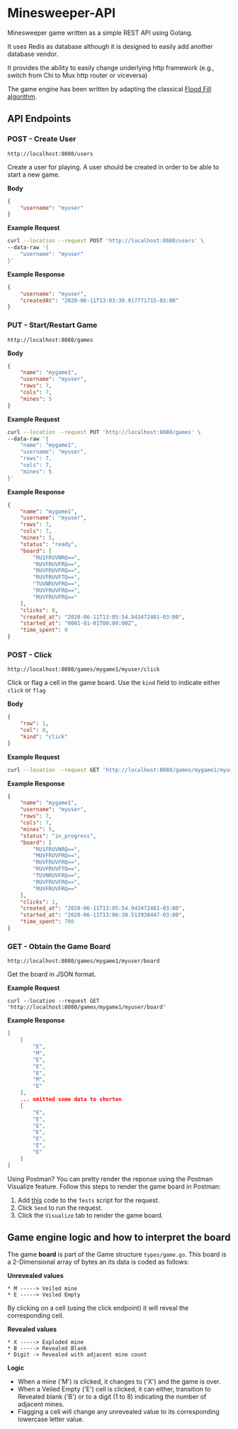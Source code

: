 
# Minesweeper-API
Minesweeper game written as a simple REST API using Golang.

It uses Redis as database although it is designed to easily add another database vendor.

It provides the ability to easily change underlying http framework (e.g., switch from Chi to Mux http router or viceversa)

The game engine has been written by adapting the classical [Flood Fill algorithm](https://en.wikipedia.org/wiki/Flood_fill).

## API Endpoints

### POST - Create User
```
http://localhost:8080/users
```
Create a user for playing. A user should be created in order to be able to start a new game.

**Body**
```json
{
	"username": "myuser"
}
```
**Example Request**
```bash
curl --location --request POST 'http://localhost:8080/users' \
--data-raw '{
	"username": "myuser"
}'
```
**Example Response**
```json
{
    "username": "myuser",
    "createdAt": "2020-06-11T13:03:30.917771715-03:00"
}
```
### PUT - Start/Restart Game
```
http://localhost:8080/games
```
**Body**
```json
{
	"name": "mygame1",
	"username": "myuser",
	"rows": 7,
	"cols": 7,
	"mines": 5
}
```
**Example Request**
```bash
curl --location --request PUT 'http://localhost:8080/games' \
--data-raw '{
	"name": "mygame1",
	"username": "myuser",
	"rows": 7,
	"cols": 7,
	"mines": 5
}'
```
**Example Response**
```json
{
    "name": "mygame1",
    "username": "myuser",
    "rows": 7,
    "cols": 7,
    "mines": 5,
    "status": "ready",
    "board": [
        "RU1FRUVNRQ==",
        "RUVFRUVFRQ==",
        "RUVFRUVFRQ==",
        "RUVFRUVFTQ==",
        "TUVNRUVFRQ==",
        "RUVFRUVFRQ==",
        "RUVFRUVFRQ=="
    ],
    "clicks": 0,
    "created_at": "2020-06-11T13:05:54.943472481-03:00",
    "started_at": "0001-01-01T00:00:00Z",
    "time_spent": 0
}
```
### POST - Click
```
http://localhost:8080/games/mygame1/myuser/click
```
Click or flag a cell in the game board. Use the `kind` field to indicate either `click` or `flag`

**Body**
```json
{
	"row": 1,
	"col": 0,
	"kind": "click"
}
```
**Example Request**
```bash
curl --location --request GET 'http://localhost:8080/games/mygame1/myuser/board'
```
**Example Response**
```json
{
    "name": "mygame1",
    "username": "myuser",
    "rows": 7,
    "cols": 7,
    "mines": 5,
    "status": "in_progress",
    "board": [
        "RU1FRUVNRQ==",
        "MUVFRUVFRQ==",
        "RUVFRUVFRQ==",
        "RUVFRUVFTQ==",
        "TUVNRUVFRQ==",
        "RUVFRUVFRQ==",
        "RUVFRUVFRQ=="
    ],
    "clicks": 1,
    "created_at": "2020-06-11T13:05:54.943472481-03:00",
    "started_at": "2020-06-11T13:06:30.513938447-03:00",
    "time_spent": 700
}
```
### GET - Obtain the Game Board
```
http://localhost:8080/games/mygame1/myuser/board
```
Get the board in JSON format.

**Example Request**
```
curl --location --request GET 'http://localhost:8080/games/mygame1/myuser/board'
```

**Example Response**
```json
[
    [
        "E",
        "M",
        "E",
        "E",
        "E",
        "M",
        "E"
    ],
	... omitted some data to shorten
    [
        "E",
        "E",
        "E",
        "E",
        "E",
        "E",
        "E"
    ]
]
```
Using Postman? You can pretty render the reponse using the Postman Visualize feature. 
Follow this steps to render the game board in Postman:
1. Add [this](https://gist.github.com/arllanos/6a57c6b293c0c7280562aef3d97eb248) code to the `Tests` script for the request.
2. Click `Send` to run the request.
3. Click the `Visualize` tab to render the game board.

## Game engine logic and how to interpret the board
The game **board** is part of the Game structure `types/game.go`.
This board is a 2-Dimensional array of bytes an its data is coded as follows:

**Unrevealed values**
```
* M -----> Veiled mine 
* E -----> Veiled Empty 
```
By clicking on a cell (using the click endpoint) it will reveal the corresponding cell.

**Revealed values**
```
* X -----> Exploded mine
* B -----> Revealed Blank
* Digit -> Revealed with adjacent mine count
```
**Logic**
- When a mine ('M') is clicked, it changes to ('X') and the game is over.
- When a Veiled Empty ('E') cell is clicked, it can either, transition to Revealed blank ('B') or to a digit (1 to 8) indicating the number of adjacent mines.
- Flagging a cell will change any unrevealed value to its corresponding lowercase letter value.